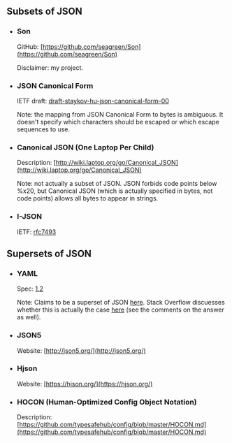 ## Subsets of JSON

+ ### Son

    GitHub: [https://github.com/seagreen/Son](https://github.com/seagreen/Son)

    Disclaimer: my project.

+ ### JSON Canonical Form

    IETF draft: [draft-staykov-hu-json-canonical-form-00](https://tools.ietf.org/html/draft-staykov-hu-json-canonical-form-00)

    Note: the mapping from JSON Canonical Form to bytes is ambiguous. It doesn't specify which characters should be escaped or which escape sequences to use.

+ ### Canonical JSON (One Laptop Per Child)

    Description: [http://wiki.laptop.org/go/Canonical_JSON](http://wiki.laptop.org/go/Canonical_JSON)

    Note: not actually a subset of JSON. JSON forbids code points below %x20, but Canonical JSON (which is actually specified in bytes, not code points) allows all bytes to appear in strings.

+ ### I-JSON

    IETF: [rfc7493](https://tools.ietf.org/html/rfc7493)

## Supersets of JSON

+ ### YAML

    Spec: [1.2](http://yaml.org/spec/1.2/spec.html)

    Note: Claims to be a superset of JSON [here](http://yaml.org/spec/1.2/spec.html#id2759572). Stack Overflow discuesses whether this is actually the case [here](https://stackoverflow.com/a/26220257/1132816) (see the comments on the answer as well).

+ ### JSON5

    Website: [http://json5.org/](http://json5.org/)

+ ### Hjson

    Website: [https://hjson.org/](https://hjson.org/)

+ ### HOCON (Human-Optimized Config Object Notation)

    Description: [https://github.com/typesafehub/config/blob/master/HOCON.md](https://github.com/typesafehub/config/blob/master/HOCON.md)
